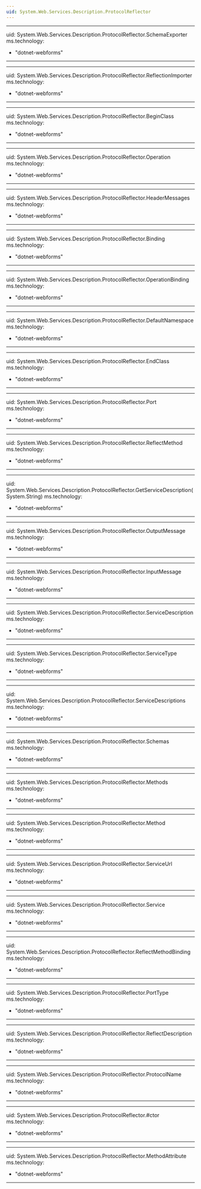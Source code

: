 ```yaml
---
uid: System.Web.Services.Description.ProtocolReflector
---
```


---
uid: System.Web.Services.Description.ProtocolReflector.SchemaExporter
ms.technology: 
  - "dotnet-webforms"
---

---
uid: System.Web.Services.Description.ProtocolReflector.ReflectionImporter
ms.technology: 
  - "dotnet-webforms"
---

---
uid: System.Web.Services.Description.ProtocolReflector.BeginClass
ms.technology: 
  - "dotnet-webforms"
---

---
uid: System.Web.Services.Description.ProtocolReflector.Operation
ms.technology: 
  - "dotnet-webforms"
---

---
uid: System.Web.Services.Description.ProtocolReflector.HeaderMessages
ms.technology: 
  - "dotnet-webforms"
---

---
uid: System.Web.Services.Description.ProtocolReflector.Binding
ms.technology: 
  - "dotnet-webforms"
---

---
uid: System.Web.Services.Description.ProtocolReflector.OperationBinding
ms.technology: 
  - "dotnet-webforms"
---

---
uid: System.Web.Services.Description.ProtocolReflector.DefaultNamespace
ms.technology: 
  - "dotnet-webforms"
---

---
uid: System.Web.Services.Description.ProtocolReflector.EndClass
ms.technology: 
  - "dotnet-webforms"
---

---
uid: System.Web.Services.Description.ProtocolReflector.Port
ms.technology: 
  - "dotnet-webforms"
---

---
uid: System.Web.Services.Description.ProtocolReflector.ReflectMethod
ms.technology: 
  - "dotnet-webforms"
---

---
uid: System.Web.Services.Description.ProtocolReflector.GetServiceDescription(System.String)
ms.technology: 
  - "dotnet-webforms"
---

---
uid: System.Web.Services.Description.ProtocolReflector.OutputMessage
ms.technology: 
  - "dotnet-webforms"
---

---
uid: System.Web.Services.Description.ProtocolReflector.InputMessage
ms.technology: 
  - "dotnet-webforms"
---

---
uid: System.Web.Services.Description.ProtocolReflector.ServiceDescription
ms.technology: 
  - "dotnet-webforms"
---

---
uid: System.Web.Services.Description.ProtocolReflector.ServiceType
ms.technology: 
  - "dotnet-webforms"
---

---
uid: System.Web.Services.Description.ProtocolReflector.ServiceDescriptions
ms.technology: 
  - "dotnet-webforms"
---

---
uid: System.Web.Services.Description.ProtocolReflector.Schemas
ms.technology: 
  - "dotnet-webforms"
---

---
uid: System.Web.Services.Description.ProtocolReflector.Methods
ms.technology: 
  - "dotnet-webforms"
---

---
uid: System.Web.Services.Description.ProtocolReflector.Method
ms.technology: 
  - "dotnet-webforms"
---

---
uid: System.Web.Services.Description.ProtocolReflector.ServiceUrl
ms.technology: 
  - "dotnet-webforms"
---

---
uid: System.Web.Services.Description.ProtocolReflector.Service
ms.technology: 
  - "dotnet-webforms"
---

---
uid: System.Web.Services.Description.ProtocolReflector.ReflectMethodBinding
ms.technology: 
  - "dotnet-webforms"
---

---
uid: System.Web.Services.Description.ProtocolReflector.PortType
ms.technology: 
  - "dotnet-webforms"
---

---
uid: System.Web.Services.Description.ProtocolReflector.ReflectDescription
ms.technology: 
  - "dotnet-webforms"
---

---
uid: System.Web.Services.Description.ProtocolReflector.ProtocolName
ms.technology: 
  - "dotnet-webforms"
---

---
uid: System.Web.Services.Description.ProtocolReflector.#ctor
ms.technology: 
  - "dotnet-webforms"
---

---
uid: System.Web.Services.Description.ProtocolReflector.MethodAttribute
ms.technology: 
  - "dotnet-webforms"
---

